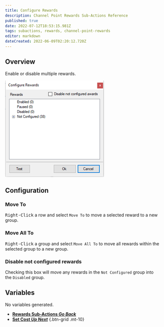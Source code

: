 ```yaml
---
title: Configure Rewards
description: Channel Point Rewards Sub-Actions Reference
published: true
date: 2022-07-12T18:53:15.981Z
tags: subactions, rewards, channel-point-rewards
editor: markdown
dateCreated: 2022-06-09T02:20:12.720Z
---
```


## Overview
Enable or disable multiple rewards.

![configurerewardspopup.png](/configurerewardspopup.png)

## Configuration
### Move To
<kbd>Right-Click</kbd> a row and select `Move To` to move a selected reward to a new group.

### Move All To
<kbd>Right-Click</kbd> a group and select `Move All To` to move all rewards within the selected group to a new group.

### Disable not configured rewards
Checking this box will move any rewards in the `Not Configured` group into the `Disabled` group.

## Variables
No variables generated.


- [<i class="mdi mdi-chevron-left"></i>**Rewards Sub-Actions *Go Back***](/en/Sub-Actions/Rewards)
- [<i class="mdi mdi-twitch text--twitch"></i>**Set Cost *Up Next***](/en/Sub-Actions/Rewards/Set-Cost)
{.btn-grid .mt-10}